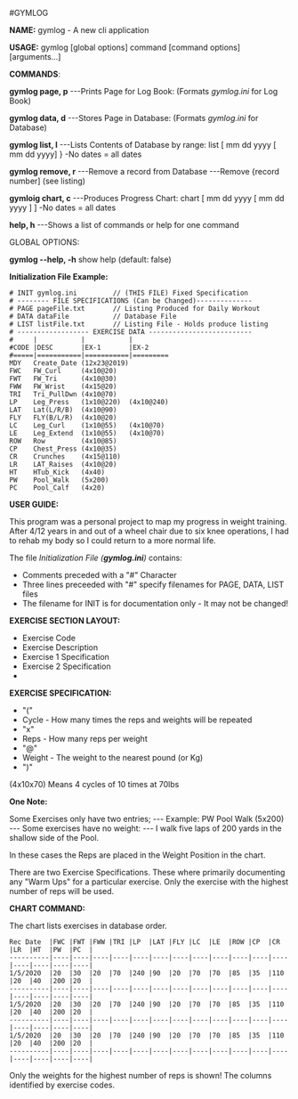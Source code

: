 ﻿﻿﻿#GYMLOG**NAME:**   gymlog - A new cli application**USAGE:**   gymlog [global options] command [command options] [arguments...]**COMMANDS**:**gymlog page, p** ---Prints Page for Log Book: (Formats _gymlog.ini_ for Log Book)**gymlog data, d** ---Stores Page in Database: (Formats _gymlog.ini_ for Database)**gymlog list, l** ---Lists Contents of Database by range:list [ mm dd yyyy [ mm dd yyyy] } -No dates = all dates**gymlog remove, r** ---Remove a record from Database ---Remove {record number] (see listing)**gymloig chart, c** ---Produces Progress Chart:chart [ mm dd yyyy [ mm dd yyyy ] ] -No dates = all dates**help, h** ---Shows a list of commands or help for one commandGLOBAL OPTIONS:**gymlog --help, -h**  show help (default: false)**Initialization File Example:**```# INIT gymlog.ini         // (THIS FILE) Fixed Specification# -------- FILE SPECIFICATIONS (Can be Changed)--------------# PAGE pageFile.txt       // Listing Produced for Daily Workout# DATA dataFile           // Database File# LIST listFile.txt       // Listing File - Holds produce listing# ------------------ EXERCISE DATA --------------------------#     |           |           |#CODE |DESC       |EX-1       |EX-2#=====|===========|===========|=========MDY   Create_Date (12x23@2019)  FWC   FW_Curl     (4x10@20)FWT   FW_Tri      (4x10@30)FWW   FW_Wrist    (4x15@20)TRI   Tri_PullDwn (4x10@70)LP    Leg_Press   (1x10@220)  (4x10@240)LAT   Lat(L/R/B)  (4x10@90)FLY   FLY(B/L/R)  (4x10@20)LC    Leg_Curl    (1x10@55)   (4x10@70)LE    Leg_Extend  (1x10@55)   (4x10@70)ROW   Row         (4x10@85)CP    Chest_Press (4x10@35)CR    Crunches    (4x15@110)LR    LAT_Raises  (4x10@20)HT    HTub_Kick   (4x40)     PW    Pool_Walk   (5x200)PC    Pool_Calf   (4x20)        ```**USER GUIDE:**This program was a personal project to map my progress in weight training.  After 4/12 years in and out of a wheel chairdue to six knee operations, I had to rehab my body so I could return to a more normal life.The file *Initialization File (__gymlog.ini__)* contains:- Comments preceded with a "#" Character- Three lines preceeded with "#" specify filenames for PAGE, DATA, LIST files- The filename for INIT is for documentation only -  It may not be changed!**EXERCISE SECTION LAYOUT:**- Exercise Code- Exercise Description- Exercise 1 Specification- Exercise 2 Specification-**EXERCISE SPECIFICATION:**- "("- Cycle - How many times the reps and weights will be repeated- "x"- Reps - How many reps per weight- "@"- Weight - The weight to the nearest pound (or Kg)- ")"(4x10x70) Means  4 cycles of 10 times at 70lbs**One Note:** Some Exercises only have two entries; --- Example:  PW Pool Walk (5x200)  --- Some exercises have no weight: --- I walk  five laps of 200 yards in the shallow side of the Pool.In these cases the Reps are placed in the Weight Position in the chart.There are two Exercise Specifications.  These where primarily documenting any "Warm Ups" for a particular exercise. Only the exercise with the highest  number of reps will be used.**CHART COMMAND:**The chart lists exercises in database order.  ```Rec Date  |FWC |FWT |FWW |TRI |LP  |LAT |FLY |LC  |LE  |ROW |CP  |CR  |LR  |HT  |PW  |PC  |----------|----|----|----|----|----|----|----|----|----|----|----|----|----|----|----|----|1/5/2020  |20  |30  |20  |70  |240 |90  |20  |70  |70  |85  |35  |110 |20  |40  |200 |20  |----------|----|----|----|----|----|----|----|----|----|----|----|----|----|----|----|----|1/5/2020  |20  |30  |20  |70  |240 |90  |20  |70  |70  |85  |35  |110 |20  |40  |200 |20  |----------|----|----|----|----|----|----|----|----|----|----|----|----|----|----|----|----|1/5/2020  |20  |30  |20  |70  |240 |90  |20  |70  |70  |85  |35  |110 |20  |40  |200 |20  |----------|----|----|----|----|----|----|----|----|----|----|----|----|----|----|----|----|```Only the weights for the highest number of reps is shown! The columns identified by exercise codes.